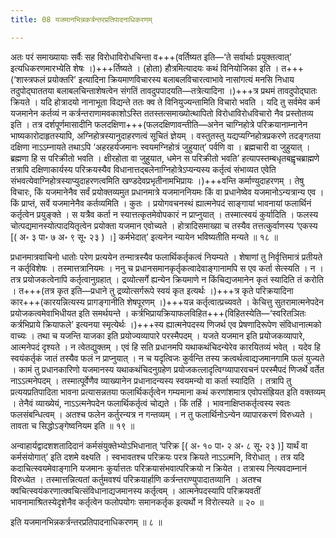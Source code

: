 ```yaml
---
title: 08 यजमानभिन्नकर्त्रन्तरप्रतिपादनाधिकरणम्

---
```


अतः परं समाख्यायाः सर्वैः सह विरोधाविरोधचिन्ता व+++(वर्तिष्यत इति—‘ते सर्वार्थाः प्रयुक्तत्वात्’ इत्यधिकरणमारभ्येति शेषः ।)+++र्तिष्यते । (होता) हौत्रमित्यादयः कथं विनियोजिका इति । त+++(‘शास्त्रफलं प्रयोक्तरि’ इत्यादिना क्रियमाणविचारस्य बलाबलविचारत्वाभावे नासांगत्यं मनसि निधाय तदुपोद्घाततया बलाबलचिन्ताशेषत्वेन संगतिं तावदुपपादयति—तत्रेत्यादिना ।)+++त्र प्रथमं तावदुपोद्घातः क्रियते । यदि होत्रादयो नानाभूता विद्यन्ते ततः क्व ते विनियुज्यन्तामिति विचारो भवति । यदि तु सर्वमेव कर्म यजमानेन कर्तव्यं न कर्त्रन्तराणामवकाशोऽस्ति ततस्तत्समाख्योत्थापितो विरोधाविरोधविचारो नैव प्रस्तोतव्य इति । तत्र दर्शपूर्णमासादीनि फलदक्षिणा+++(फलदक्षिणावन्तीति—अनेन चाग्निहोत्रे परिक्रयानाम्नानेन भाष्यकारोदाहृतस्यापि, अग्निहोत्रस्यानुदाहरणत्वं सूचितं ज्ञेयम् । वस्तुतस्तु यद्यप्यग्निहोत्रप्रकरणे तदङ्गतया दक्षिणा नाऽऽम्नायते तथाऽपि ‘अहरहर्यजमानः स्वयमग्निहोत्रं जुहुयात्’ पर्वणि वा । ब्रह्मचारी वा जुहुयात् । ब्रह्मणा हि स परिक्रीतो भवति । क्षीरहोता वा जुहुयात, धमेन स परिक्रीतो भवति’ हत्यापस्तम्बधृतबह्वृचब्राह्मणे तत्रापि दक्षिणाकार्यस्य परिक्रयस्यैव विधानात्तद्बलेनाग्निहोत्रेऽप्यन्यस्य कर्तृत्वं संभाव्यत एवेति संभवत्येवाग्निहोत्रस्याप्युदाहरणत्वमिति खण्डदेवप्रभृतीनामभिप्रायः ।)+++वन्ति कर्माण्युदाहरणम् । तेषु विचारः, किं यजमानेनैव सर्वं प्रयोक्तव्यमुत प्रधानमात्रे यजमाननियमः किं वा प्रधानेष्वेव यजमानोऽन्यत्रान्य एव । किं प्राप्तं, सर्वे यजमानेनैव कर्तव्यमिति । कुतः । प्रयोगवचनस्थं ह्यात्मनेपदं साङ्गायां भावनायां फलार्थिनं कर्तृत्वेन प्रयुङ्क्ते । स यत्रैव कर्ता न स्यात्तत्कृतमेवोपकारं न प्राप्नुयात् । तस्मात्स्वयं कुर्यादिति । फलस्य चोत्पद्यमानस्योत्पादयितृत्वेन प्रयोक्ता यजमान एवोच्यते । होत्रादिसमाख्य़ा च तस्यैव तत्तत्कुर्वाणस्य ‘एकस्य \[( अ॰ ३ पा॰ ७ अ॰ ९ सू॰ २३ ) ।\]  कर्मभेदात्’ इत्यनेन न्यायेन भविष्यतीति मन्यते ॥ १८ ॥

प्रधानमात्रवाचिनो धातोः परेण प्रत्ययेन तन्मात्रस्यैव फलार्थिकर्तृकत्वं नियम्यते । शेषाणां तु निर्वृत्तिमात्रं प्रतीयते न कर्तृविशेषः । तस्मात्तत्रानियमः । ननु च प्रधानसमानकृर्तृकत्वादेवाङ्गानामपि स एव कर्ता सेत्स्यति । न । तत्र प्रयोजकत्वेनापि कर्तृत्वानुग्रहात् । द्रव्योत्सर्गे ह्यन्येन क्रियमाणे न किंचिद्यजमानेन कृतं स्यादिति तं करोति । त+++(तत्र कृत इति—प्रधाने तु द्रव्योत्सर्गरूपे स्वयं कृत इत्यर्थः ।)+++त्र कृते परिक्रयादिना कार+++(कारयन्नित्यस्य प्रागङ्गानीति शेषपूरणम् ।)+++यन्न कर्तृत्वात्प्रच्यवते । केचित्तु सुतरामात्मनेपदेन प्रयोजकत्वमेवाभिधीयत इति समर्थयन्ते । कर्त्रभिप्रायक्रियाफलविहित+++(विहितस्येति—‘स्वरितञितः कर्त्रभिप्राये क्रियाफले’ इत्यनया स्मृत्येर्थः ।)+++स्य ह्यात्मनेपदस्य णिजर्थ एव प्रेषणादिरूपेण संविधानात्मको वाच्यः । तथा च यजन्ति याजका इति प्रयोज्यव्यापारे परस्मैपदम् । यजते यजमान इति प्रयोजकव्यापारे, आत्मनेपदं दृश्यते । न त्वेतद्युक्तम् । एवं हि सति प्रधानमपि यथाकथंचिदन्येरेव कारयितव्यं भवेत् । यदेव हि स्वयंकर्तृकं जातं तस्यैव फलं न प्राप्नुयात् । न च यदृत्विजः कुर्वन्ति तस्य क्रत्वर्थत्वाद्यजमानगामि फलं युज्यते । कामं तु प्रधानकारिणो यजमानस्य यथाकथंचिदनुग्रहेण प्रयोजकत्लादृत्विग्व्यापारवचनं परस्मैपदं णिजर्थे वर्तेत नाऽऽत्मनेपदम् । तस्मात्पूर्वेणैव व्याख्यानेन प्रधानादन्यस्य स्वयमन्यो वा कर्ता स्यादिति । तत्रापि तु प्रत्ययप्रतिपादिता भावना प्रत्यासन्नतया फलार्थिकर्तृत्वेन गम्यमाना कथं करणांशमात्र एवोपसंह्रियत इति वक्तव्यम् । तेनैवं व्याख्येयं, नाऽऽत्मनेपदेन फलार्थिकर्तृत्वं चोद्यते । किं तर्हि । भावनाक्षिप्तकर्तृत्वस्य स्वतः फलसंबन्धित्वम् । अतश्च फलेन कर्तुरन्यत्र न गन्तव्यम् । न तु फलार्थिनोऽन्येन व्यापारकरणं विरुध्यते । तावता च सिद्धोऽङ्गेष्वनियम इति ॥ १९ ॥

अन्वाहार्यद्वादशशतादिदानं कर्मसंयुक्तेभ्योऽभिधानात् ‘परिक्र \[( अ॰ १० पा॰ २ अ॰ ८ सू॰ २३ )\] यार्थं वा कर्मसंयोगात्’ इति दशमे वक्ष्यति । स्वभावतश्च परिक्रयः परत्र क्रियते नाऽऽत्मनि, विरोधात् । तत्र यदि कदाचित्स्वयमेवाङ्गानि यजमानः कुर्यात्ततः परिक्रयासंभवात्परिक्रयो न क्रियेत । तत्रास्य नित्यवदाम्नानं विरुध्येत । तस्मात्तन्नित्यतां कर्तुमवश्यं परिक्रयार्हाणि कर्त्रन्तराण्युपादातव्यानि । अतश्च क्वचित्स्वयंकरणात्क्वचित्संविधानाद्यजमानस्य कर्तृत्वम् । आत्मनेपदस्यापि परिक्रयवतीं भावनामाश्रितस्येदृशेनैव कर्तृत्वेन फलोपयोगः समानकर्तृक इत्यर्थो न विरोत्स्यते ॥ २० ॥

इति यजमानभिन्नकर्त्रन्तरप्रतिपादनाधिकरणम् ॥ ८ ॥
